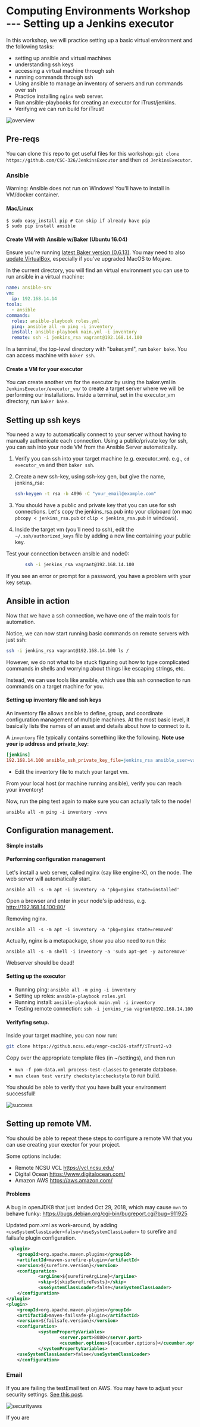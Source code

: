 # Computing Environments Workshop --- Setting up a Jenkins executor

In this workshop, we will practice setting up a basic virtual environment and the following tasks:

* setting up ansible and virtual machines
* understanding ssh keys
* accessing a virtual machine through ssh
* running commands through ssh
* Using ansible to manage an inventory of servers and run commands over ssh 
* Practice installing `nginx` web server.
* Run ansible-playbooks for creating an executor for iTrust/jenkins.
* Verifying we can run build for iTrust!

![overview](resources/setup.png)

## Pre-reqs

You can clone this repo to get useful files for this workshop: `git clone https://github.com/CSC-326/JenkinsExecutor` and then `cd JenkinsExecutor`.

### Ansible

Warning: Ansible does not run on Windows! You'll have to install in VM/docker container.

#### Mac/Linux

```
$ sudo easy_install pip # Can skip if already have pip
$ sudo pip install ansible
```

#### Create VM with Ansible w/Baker (Ubuntu 16.04)

Ensure you're running [latest Baker version (0.6.13)](https://docs.getbaker.io/installation/).
You may need to also [update VirtualBox](https://www.virtualbox.org/wiki/Downloads), especially if you've upgraded MacOS to Mojave.

In the current directory, you will find an virtual environment you can use to run ansible in a virtual machine:

```yaml
name: ansible-srv
vm:
  ip: 192.168.14.14
tools:
  - ansible
commands:
  roles: ansible-playbook roles.yml
  ping: ansible all -m ping -i inventory
  install: ansible-playbook main.yml -i inventory
  remote: ssh -i jenkins_rsa vagrant@192.168.14.100
```

In a terminal, the top-level directory with "baker.yml", run `baker bake`. You can access machine with `baker ssh`.

#### Create a VM for your executor

You can create another vm for the executor by using the baker.yml in `JenkinsExecutor/executor_vm/` to create a target server where we will be performing our installations. Inside a terminal, set in the executor_vm directory, run `baker bake`.

## Setting up ssh keys

You need a way to automatically connect to your server without having to manually authenicate each connection. Using a public/private key for ssh, you can ssh into your node VM from the Ansible Server automatically.

1. Verify you can ssh into your target machine (e.g. executor_vm). e.g., `cd executor_vm` and then `baker ssh`.

2. Create a new ssh-key, using ssh-key gen, but give the name, jenkins_rsa:

   ```bash
   ssh-keygen -t rsa -b 4096 -C "your_email@example.com"
   ```

3. You should have a public and private key that you can use for ssh connections. Let's copy the jenkins_rsa.pub into your clipboard (on mac `pbcopy < jenkins_rsa.pub` or `clip < jenkins_rsa.pub` in windows). 

4. Inside the target vm (you'll need to ssh), edit the `~/.ssh/authorized_keys` file by adding a new line containing your public key.

  Test your connection between ansible and node0:

```bash
       ssh -i jenkins_rsa vagrant@192.168.14.100
```

   If you see an error or prompt for a password, you have a problem with your key setup. 

## Ansible in action

Now that we have a ssh connection, we have one of the main tools for automation.

Notice, we can now start running basic commands on remote servers with just ssh:

```bash
ssh -i jenkins_rsa vagrant@192.168.14.100 ls /
```

However, we do not what to be stuck figuring out how to type complicated commands in shells and worrying about things like escaping strings, etc.

Instead, we can use tools like ansible, which use this ssh connection to run commands on a target machine for you.

#### Setting up inventory file and ssh keys

An inventory file allows ansible to define, group, and coordinate configuration management of multiple machines. At the most basic level, it basically lists the names of an asset and details about how to connect to it.

A `inventory` file typically contains something like the following.  **Note use your ip address and private_key**:

```ini    
[jenkins]
192.168.14.100 ansible_ssh_private_key_file=jenkins_rsa ansible_user=vagrant ansible_python_interpreter=python3
```

* Edit the inventory file to match your target vm.

From your local host (or machine running ansible), verify you can reach your inventory!

Now, run the ping test again to make sure you can actually talk to the node!

    ansible all -m ping -i inventory -vvvv


## Configuration management.

#### Simple installs

#### Performing configuration management
    
Let's install a web server, called nginx (say like engine-X), on the node. The web server will automatically start.

    ansible all -s -m apt -i inventory -a 'pkg=nginx state=installed'

Open a browser and enter in your node's ip address, e.g. http://192.168.14.100:80/

Removing nginx.

    ansible all -s -m apt -i inventory -a 'pkg=nginx state=removed'

Actually, nginx is a metapackage, show you also need to run this:

    ansible all -s -m shell -i inventory -a 'sudo apt-get -y autoremove'
    
Webserver should be dead!

#### Setting up the executor

* Running ping: `ansible all -m ping -i inventory`
* Setting up roles: `ansible-playbook roles.yml`
* Running install: `ansible-playbook main.yml -i inventory`
* Testing remote connection: `ssh -i jenkins_rsa vagrant@192.168.14.100`


#### Verifyfing setup.

Inside your target machine, you can now run:

```bash
git clone https://github.ncsu.edu/engr-csc326-staff/iTrust2-v3
```

Copy over the appropriate template files (in ~/settings), and then run 

* `mvn -f pom-data.xml process-test-classes` to generate database.
* `mvn clean test verify checkstyle:checkstyle` to run build.

You should be able to verify that you have built your environment successfull!

![success](resources/build.png)

## Setting up remote VM.

You should be able to repeat these steps to configure a remote VM that you can use creating your exector for your project.

Some options include:

* Remote NCSU VCL https://vcl.ncsu.edu/
* Digital Ocean https://www.digitalocean.com/
* Amazon AWS https://aws.amazon.com/


#### Problems

A bug in openJDK8 that just landed Oct 29, 2018, which may cause `mvn` to behave funky: https://bugs.debian.org/cgi-bin/bugreport.cgi?bug=911925

Updated pom.xml as work-around, by adding `<useSystemClassLoader>false</useSystemClassLoader>` to surefire and failsafe plugin configuration.

```xml
 <plugin>
    <groupId>org.apache.maven.plugins</groupId>
    <artifactId>maven-surefire-plugin</artifactId>
    <version>${surefire.version}</version>
    <configuration>
            <argLine>${surefireArgLine}</argLine>
            <skip>${skipSurefireTests}</skip>
            <useSystemClassLoader>false</useSystemClassLoader>
    </configuration>
</plugin>
<plugin>
    <groupId>org.apache.maven.plugins</groupId>
    <artifactId>maven-failsafe-plugin</artifactId>
    <version>${failsafe.version}</version>
    <configuration>
            <systemPropertyVariables>
                    <server.port>8080</server.port>
                    <cucumber.options>${cucumber.options}</cucumber.options>
            </systemPropertyVariables>
    <useSystemClassLoader>false</useSystemClassLoader>
    </configuration>

```

### Email

If you are failing the testEmail test on AWS. You may have to adjust your security settings. [See this post](https://stackoverflow.com/questions/45036620/how-do-i-use-gmail-smtp-with-port-587-on-aws-ec2).

![securityaws](https://i.stack.imgur.com/W9M8B.png)

If you are 
